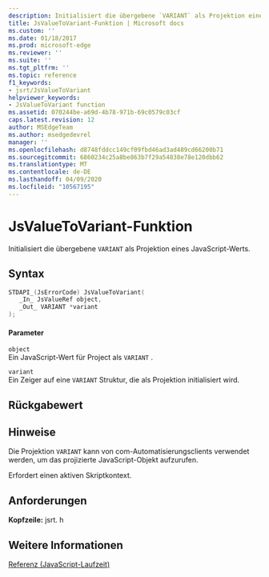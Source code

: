 ```yaml
---
description: Initialisiert die übergebene `VARIANT` als Projektion eines JavaScript-Werts.
title: JsValueToVariant-Funktion | Microsoft docs
ms.custom: ''
ms.date: 01/18/2017
ms.prod: microsoft-edge
ms.reviewer: ''
ms.suite: ''
ms.tgt_pltfrm: ''
ms.topic: reference
f1_keywords:
- jsrt/JsValueToVariant
helpviewer_keywords:
- JsValueToVariant function
ms.assetid: 070244be-a69d-4b78-971b-69c0579c03cf
caps.latest.revision: 12
author: MSEdgeTeam
ms.author: msedgedevrel
manager: ''
ms.openlocfilehash: d8748fddcc149cf09fbd46ad3ad489cd66200b71
ms.sourcegitcommit: 6860234c25a8be863b7f29a54838e78e120dbb62
ms.translationtype: MT
ms.contentlocale: de-DE
ms.lasthandoff: 04/09/2020
ms.locfileid: "10567195"
---
```

# JsValueToVariant-Funktion
Initialisiert die übergebene `VARIANT` als Projektion eines JavaScript-Werts.  
  
## Syntax  
  
```cpp  
STDAPI_(JsErrorCode) JsValueToVariant(  
   _In_ JsValueRef object,  
   _Out_ VARIANT *variant  
);  
```  
  
#### Parameter  
 `object`  
 Ein JavaScript-Wert für Project als `VARIANT` .  
  
 `variant`  
 Ein Zeiger auf eine `VARIANT` Struktur, die als Projektion initialisiert wird.  
  
## Rückgabewert  
  
## Hinweise  
 Die Projektion `VARIANT` kann von com-Automatisierungsclients verwendet werden, um das projizierte JavaScript-Objekt aufzurufen.  
  
 Erfordert einen aktiven Skriptkontext.  
  
## Anforderungen  
 **Kopfzeile:** jsrt. h  
  
## Weitere Informationen  
 [Referenz (JavaScript-Laufzeit)](../chakra-hosting/reference-javascript-runtime.md)